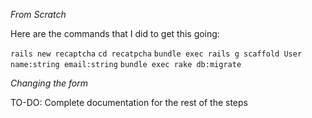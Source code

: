 *From Scratch*

Here are the commands that I did to get this going:

`rails new recaptcha`
`cd recatpcha`
`bundle exec rails g scaffold User name:string email:string`
`bundle exec rake db:migrate`

*Changing the form* 

TO-DO: Complete documentation for the rest of the steps

